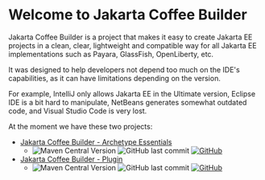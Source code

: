 # Welcome to Jakarta Coffee Builder

Jakarta Coffee Builder is a project that makes it easy to create Jakarta EE projects in a clean, clear, lightweight and compatible way for all Jakarta EE implementations such as Payara, GlassFish, OpenLiberty, etc.

It was designed to help developers not depend too much on the IDE's capabilities, as it can have limitations depending on the version.

For example, IntelliJ only allows Jakarta EE in the Ultimate version, Eclipse IDE is a bit hard to manipulate, NetBeans generates somewhat outdated code, and Visual Studio Code is very lost.

At the moment we have these two projects:

- [Jakarta Coffee Builder - Archetype Essentials](archetype.md)
  - ![Maven Central Version](https://img.shields.io/maven-central/v/com.apuntesdejava/jakarta-ee-essentials)  ![GitHub last commit](https://img.shields.io/github/last-commit/jakarta-coffee-builder/jakarta-ee-essentials)  [![GitHub](https://img.shields.io/badge/maven-archetype-darkgreen?logo=github)](https://github.com/jakarta-coffee-builder/jakarta-ee-essentials)
- [Jakarta Coffee Builder - Plugin](plugin.md)
  - ![Maven Central Version](https://img.shields.io/maven-central/v/com.apuntesdejava/jakarta-coffee-builder-plugin)  ![GitHub last commit](https://img.shields.io/github/last-commit/jakarta-coffee-builder/jakarta-coffee-builder-plugin)  [![GitHub](https://img.shields.io/badge/maven-plugin-darkgreen?logo=github)](https://github.com/jakarta-coffee-builder/jakarta-coffee-builder-plugin)
   